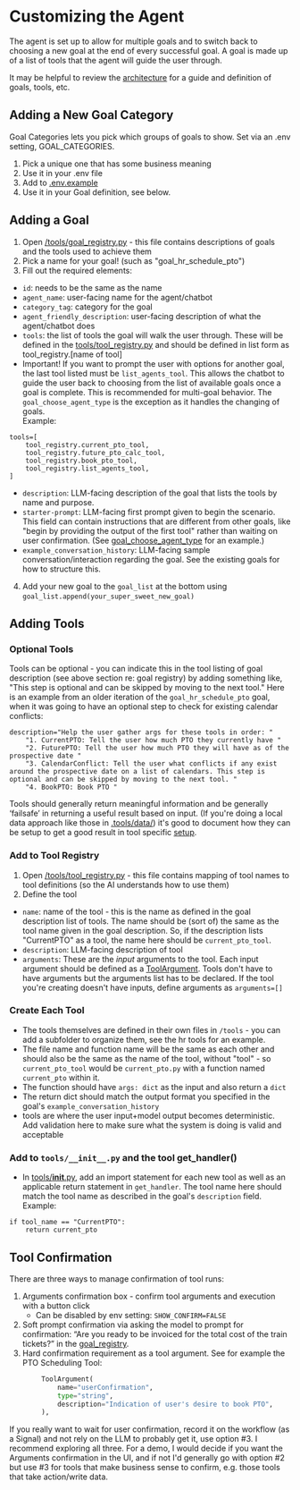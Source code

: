 # Customizing the Agent
The agent is set up to allow for multiple goals and to switch back to choosing a new goal at the end of every successful goal. A goal is made up of a list of tools that the agent will guide the user through. 

It may be helpful to review the [architecture](./architecture.md) for a guide and definition of goals, tools, etc.

## Adding a New Goal Category
Goal Categories lets you pick which groups of goals to show. Set via an .env setting, GOAL_CATEGORIES.
1. Pick a unique one that has some business meaning
2. Use it in your .env file
3. Add to [.env.example](./.env.example)
4. Use it in your Goal definition, see below.

## Adding a Goal
1.  Open [/tools/goal_registry.py](tools/goal_registry.py) - this file contains descriptions of goals and the tools used to achieve them
2. Pick a name for your goal! (such as "goal_hr_schedule_pto")
3. Fill out the required elements:
-  `id`: needs to be the same as the name
- `agent_name`: user-facing name for the agent/chatbot
- `category_tag`: category for the goal
- `agent_friendly_description`: user-facing description of what the agent/chatbot does
- `tools`: the list of tools the goal will walk the user through. These will be defined in the [tools/tool_registry.py](tools/tool_registry.py) and should be defined in list form as tool_registry.[name of tool]
- Important! If you want to prompt the user with options for another goal, the last tool listed must be `list_agents_tool`. This allows the chatbot to guide the user back to choosing from the list of available goals once a goal is complete. This is recommended for multi-goal behavior. The `goal_choose_agent_type` is the exception as it handles the changing of goals. <br />
Example:
```
tools=[
    tool_registry.current_pto_tool,
    tool_registry.future_pto_calc_tool,
    tool_registry.book_pto_tool,
    tool_registry.list_agents_tool,
]
```
- `description`: LLM-facing description of the goal that lists the tools by name and purpose.
- `starter-prompt`: LLM-facing first prompt given to begin the scenario. This field can contain instructions that are different from other goals, like "begin by providing the output of the first tool" rather than waiting on user confirmation. (See [goal_choose_agent_type](tools/goal_registry.py) for an example.)
- `example_conversation_history`: LLM-facing sample conversation/interaction regarding the goal. See the existing goals for how to structure this.
4. Add your new goal to the `goal_list` at the bottom using `goal_list.append(your_super_sweet_new_goal)`

## Adding Tools

### Optional Tools
Tools can be optional - you can indicate this in the tool listing of goal description (see above section re: goal registry) by adding something like, "This step is optional and can be skipped by moving to the next tool." Here is an example from an older iteration of the `goal_hr_schedule_pto` goal, when it was going to have an optional step to check for existing calendar conflicts:

```
description="Help the user gather args for these tools in order: "
    "1. CurrentPTO: Tell the user how much PTO they currently have "
    "2. FuturePTO: Tell the user how much PTO they will have as of the prospective date "
    "3. CalendarConflict: Tell the user what conflicts if any exist around the prospective date on a list of calendars. This step is optional and can be skipped by moving to the next tool. "
    "4. BookPTO: Book PTO "
```

Tools should generally return meaningful information and be generally ‘failsafe’ in returning a useful result based on input.
(If you're doing a local data approach like those in [.tools/data/](./tools/data/)) it's good to document how they can be setup to get a good result in tool specific [setup](./setup.md).

### Add to Tool Registry
1.  Open [/tools/tool_registry.py](tools/tool_registry.py) - this file contains mapping of tool names to tool definitions (so the AI understands how to use them)
2. Define the tool
- `name`: name of the tool - this is the name as defined in the goal description list of tools. The name should be (sort of) the same as the tool name given in the goal description. So, if the description lists "CurrentPTO" as a tool, the name here should be `current_pto_tool`.
- `description`: LLM-facing description of tool
- `arguments`: These are the _input_ arguments to the tool. Each input argument should be defined as a [ToolArgument](./models/tool_definitions.py). Tools don't have to have arguments but the arguments list has to be declared. If the tool you're creating doesn't have inputs, define arguments as `arguments=[]`

### Create Each Tool
- The tools themselves are defined in their own files in `/tools` - you can add a subfolder to organize them, see the hr tools for an example.
- The file name and function name will be the same as each other and should also be the same as the name of the tool, without "tool" - so `current_pto_tool` would be `current_pto.py` with a function named `current_pto` within it.
- The function should have `args: dict` as the input and also return a `dict`
- The return dict should match the output format you specified in the goal's `example_conversation_history`
- tools are where the user input+model output becomes deterministic. Add validation here to make sure what the system is doing is valid and acceptable

### Add to `tools/__init__.py` and the tool get_handler()
- In [tools/__init__.py](./tools/__init__.py), add an import statement for each new tool as well as an applicable return statement in `get_handler`. The tool name here should match the tool name as described in the goal's `description` field.
Example:
```
if tool_name == "CurrentPTO":
    return current_pto
```
## Tool Confirmation
There are three ways to manage confirmation of tool runs:
1. Arguments confirmation box - confirm tool arguments and execution with a button click
   -  Can be disabled by env setting: `SHOW_CONFIRM=FALSE`
2. Soft prompt confirmation via asking the model to prompt for confirmation: “Are you ready to be invoiced for the total cost of the train tickets?” in the [goal_registry](./tools/goal_registry.py).
3. Hard confirmation requirement as a tool argument. See for example the PTO Scheduling Tool:
```Python
        ToolArgument(
            name="userConfirmation",
            type="string",
            description="Indication of user's desire to book PTO",
        ),
```
If you really want to wait for user confirmation, record it on the workflow (as a Signal) and not rely on the LLM to probably get it, use option #3. 
I recommend exploring all three. For a demo, I would decide if you want the Arguments confirmation in the UI, and if not I'd generally go with option #2 but use #3 for tools that make business sense to confirm, e.g. those tools that take action/write data.